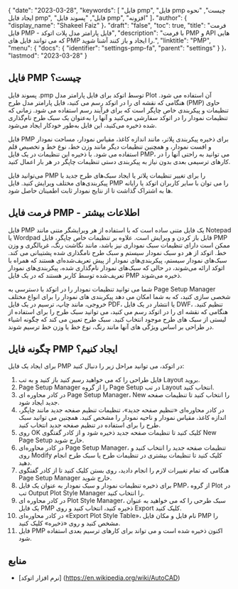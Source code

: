 {
  "date": "2023-03-28",
  "keywords": [
"فایل pmp",
"فایل pmp چیست",
"نحوه ایجاد فایل pmp",
"فایل",
"پسوند فایل pmp",
"افزونه"
]،
  "author": {
    "display_name": "Shakeel Faiz"
}،
  "draft": "false",
  "toc": true,
  "title": "فرمت فایل PMP - فایل پارامتر مدل پلات اتوکد",
  "description": "با فرمت PMP و API هایی که می توانند فایل های PMP را ایجاد و باز کنند آشنا شوید.",
  "linktitle": "PMP",
  "menu": {
    "docs": {
      "identifier": "settings-pmp-fa",
      "parent": "settings"
}
}،
  "lastmod": "2023-03-28"
}

## فایل PMP چیست؟

پسوند فایل .pmp توسط اتوکد برای فایل پارامتر مدل Plot آن استفاده می شود. هنگامی که نقشه ای را در اتوکد رسم می کنید، فایل پارامتر مدل طرح (PMP) حاوی تنظیمات و پیکربندی خاص چاپگر است که برای فرآیند رسم استفاده می شود. زمانی که تنظیمات نمودار را در اتوکد سفارشی می‌کنید و آنها را به‌عنوان یک سبک طرح نام‌گذاری شده ذخیره می‌کنید، این فایل به‌طور خودکار ایجاد می‌شود.

فایل PMP برای ذخیره پیکربندی پلاتر، مانند اندازه کاغذ، مقیاس نمودار، مساحت نمودار و افست نمودار، و همچنین تنظیمات دیگر مانند وزن خط، نوع خط و تخصیص قلم استفاده می شود. با ذخیره این تنظیمات در یک فایل PMP، می توانید به راحتی آنها را در کارهای ترسیمی بعدی بدون نیاز به پیکربندی دستی تنظیمات چاپگر در هر بار اعمال کنید.

می‌توانید فایل PMP را برای تغییر تنظیمات پلاتر یا ایجاد سبک‌های طرح جدید با پیکربندی‌های مختلف ویرایش کنید. فایل PMP را می توان با سایر کاربران اتوکد یا رایانه ها به اشتراک گذاشت تا از نتایج نمودار ثابت اطمینان حاصل شود.

## فرمت فایل PMP - اطلاعات بیشتر

فایل PMP یک فایل متنی ساده است که با استفاده از هر ویرایشگر متنی مانند Notepad یا Wordpad قابل باز کردن و ویرایش است. علاوه بر تنظیمات خاص چاپگر، فایل PMP ممکن است دارای تنظیمات سبک نموداری نیز باشد، مانند نگاشت رنگ، غربالگری و وزن خط. اتوکد از هر دو سبک نمودار سیستم و سبک طرح نامگذاری شده پشتیبانی می کند. سبک‌های نمودار سیستم، پیکربندی‌های نمودار از پیش تعریف‌شده‌ای هستند که همراه با اتوکد ارائه می‌شوند، در حالی که سبک‌های نمودار نام‌گذاری شده، پیکربندی‌های نمودار تعریف‌شده توسط کاربر هستند که در یک فایل PMP ذخیره می‌شوند.

شما می توانید تنظیمات نمودار را در اتوکد با دسترسی به Page Setup Manager شخصی سازی کنید، که به شما امکان می دهد پیکربندی های نمودار را برای انواع مختلف خروجی، مانند چاپ، ترسیم در یک فایل PDF، یا انتشار در یک فایل DWF، تنظیم کنید. هنگامی که نقشه ای را در اتوکد رسم می کنید، می توانید سبک طرح را برای استفاده از لیستی از سبک های طرح موجود انتخاب کنید. سبک طرح تعیین می کند که چگونه اشیاء در طراحی بر اساس ویژگی های آنها مانند رنگ، نوع خط یا وزن خط ترسیم شوند.

## چگونه فایل PMP ایجاد کنیم؟

برای ایجاد یک فایل PMP در اتوکد، می توانید مراحل زیر را دنبال کنید:

1. فایل طراحی را که می خواهید رسم کنید باز کنید و به تب Layout بروید.
2. Page Setup Manager را از گروه Page Setup در تب Layout انتخاب کنید.
3. در کادر محاوره ای Page Setup Manager، New را انتخاب کنید تا تنظیمات صفحه جدید ایجاد شود.
4. در کادر محاوره‌ای «تنظیم صفحه جدید»، تنظیمات تنظیم صفحه جدید مانند چاپگر، اندازه کاغذ، مقیاس نمودار و ناحیه نمودار را مشخص کنید. همچنین می توانید سبک طرح را برای استفاده در تنظیم صفحه جدید انتخاب کنید.
5. روی OK کلیک کنید تا تنظیمات صفحه جدید ذخیره شود و از کادر گفتگوی New Page Setup خارج شوید.
6. در کادر محاوره‌ای Page Setup Manager، تنظیمات صفحه جدید را انتخاب کنید و روی Modify کلیک کنید تا تنظیمات بیشتری در تنظیمات طرح یا سبک طرح انجام دهید.
7. هنگامی که تمام تغییرات لازم را انجام دادید، روی بستن کلیک کنید تا از کادر گفتگوی Page Setup Manager خارج شوید.
8. برای ذخیره تنظیمات نمودار و سبک نمودار به عنوان یک فایل PMP، از گروه Plot در تب Output Plot Style Manager را انتخاب کنید.
9. در کادر محاوره ای Plot Style Manager، سبک طرحی را که می خواهید به عنوان یک فایل PMP ذخیره کنید، انتخاب کنید و روی Export کلیک کنید.
10. در کادر محاوره‌ای «Export Plot Style Table»، نام فایل و مکان فایل PMP را مشخص کنید و روی «ذخیره» کلیک کنید.
11. فایل PMP اکنون ذخیره شده است و می تواند برای کارهای ترسیم بعدی استفاده شود.

## منابع
* [نرم افزار اتوکد] (https://en.wikipedia.org/wiki/AutoCAD)


